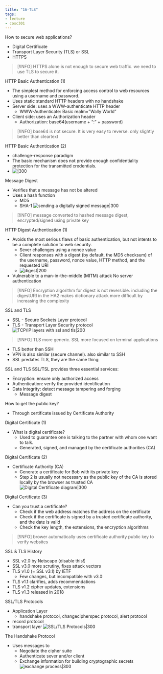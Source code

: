 ```yaml
---
title: "16-TLS"
tags: 
- lecture
- cosc301
---
```


How to secure web applications? 
- Digital Certificate 
- Transport Layer Security (TLS) or SSL 
- HTTPS

> [!INFO] HTTPS alone is not enough to secure web traffic. we need to use TLS to secure it. 

HTTP Basic Authentication (1) 
- The simplest method for enforcing access control to web resources using a username and password. 
- Uses static standard HTTP headers with no handshake 
- Server side: uses a WWW-authenticate HTTP header 
	- WWW-Authenticate: Basic realm=”Wally World” 
- Client side: uses an Authorization header 
	- Authorization: base64(username + “:” + password)

> [!INFO] base64 is not secure. It is very easy to reverse. only slightly better than cleartext

HTTP Basic Authentication (2)
- challenge-response paradigm
- The basic mechanism does not provide enough confidentiality protection for the transmitted credentials.
- ![|300](https://i.imgur.com/0uI2myY.png)

Message Digest 
- Verifies that a message has not be altered 
- Uses a hash function 
	- MD5 
	- SHA-1
![sending a digitally signed message|300](https://i.imgur.com/lJCTjPP.png)

> [!INFO] message converted to hashed message digest, encrypted/signed using private key

HTTP Digest Authentication (1) 
- Avoids the most serious flaws of basic authentication, but not intents to be a complete solution to web security. 
	- Sever challenges using a nonce value 
	- Client responses with a digest (by default, the MD5 checksum) of the username, password, nonce value, HTTP method, and the requested URI
	- ![digest|200](https://i.imgur.com/Mg6smkw.png)
- Vulnerable to a man-in-the-middle (MITM) attack No server authentication

> [!INFO] Encryption algorithm for digest is not reversible. 
> including the digestURI in the HA2 makes dictionary attack more difficult by increasing the complexity

SSL and TLS 
- SSL - Secure Sockets Layer protocol 
- TLS - Transport Layer Security protocol
![TCP/IP layers with ssl and tls|200](https://i.imgur.com/OuRiq1Q.png)

> [!INFO] TLS more generic. SSL more focused on terminal applications
- TLS better than SSH
- VPN is also similar (secure channel). also similar to SSH
- SSL predates TLS, they are the same thing

SSL and TLS 
SSL/TSL provides three essential services: 
- Encryption: ensure only authorized access 
- Authentication: verify the provided identification 
- Data Integrity: detect message tampering and forging 
	- Message digest

How to get the public key? 
- Through certificate issued by Certificate Authority

Digital Certificate (1) 
- What is digital certificate? 
	- Used to guarantee one is talking to the partner with whom one want to talk. 
	- Generated, signed, and managed by the certificate authorities (CA)

Digital Certificate (2) 
- Certificate Authority (CA) 
	- Generate a certificate for Bob with its private key 
	- Step 2 is usually not necessary as the public key of the CA is stored locally by the browser as trusted CA
![Digital Certificate diagram|300](https://i.imgur.com/a6mmgMP.png)

Digital Certificate (3) 
- Can you trust a certificate? 
	- Check if the web address matches the address on the certificate 
	- Check if the certificate is signed by a trusted certificate authority, and the date is valid 
	- Check the key length, the extensions, the encryption algorithms

> [!INFO] brower automatically uses certificate authority public key to verify websites

SSL & TLS History 
- SSL v2.0 by Netscape (disable this!) 
- SSL v3.0 more scrutiny, fixes attack vectors 
- TLS v1.0 (= SSL v3.1) by IETF 
	- Few changes, but incompatible with v3.0 
- TLS v1.1 clarifies, adds recommendations 
- TLS v1.2 cipher updates, extensions 
- TLS v1.3 released in 2018

SSL/TLS Protocols
- Application Layer
	- handshake protocol, changecipherspec protocol, alert protocol
- record protocol
- transport layer
![SSL/TLS Protocols|300](https://i.imgur.com/DufvW2C.png)

The Handshake Protocol 
- Uses messages to 
	- Negotiate the cipher suite 
	- Authenticate sever and/or client 
	- Exchange information for building cryptographic secrets
![exchange process|300](https://i.imgur.com/DVuemNf.png)
